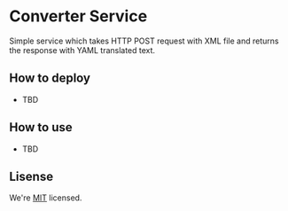 # Converter Service

Simple service which takes HTTP POST request with XML file and returns the response with YAML translated text.

## How to deploy
- TBD
## How to use
- TBD

## Lisense
We're [MIT](./LICENSE) licensed.